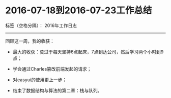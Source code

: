 ﻿# 2016-07-18到2016-07-23工作总结

标签（空格分隔）： 2016年工作日志

---

回顾这一周，我的收获：

 - 最大的收获：莫过于每天坚持6点起床，7点到达公司，然后学习两个小时到9点；

 - 学会通过Charles篡改前端发起的请求；

 - 对easyui的使用更上一步；

 - 结束了数据结构与算法的第二章：栈与队列。

